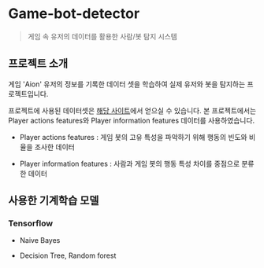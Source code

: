 # Game-bot-detector


> 게임 속 유저의 데이터를 활용한 사람/봇 탐지 시스템


## 프로젝트 소개


게임 'Aion' 유저의 정보를 기록한 데이터 셋을 학습하여 실제 유저와 봇을 탐지하는 프로젝트입니다. 

프로젝트에 사용된 데이터셋은 [해당 사이트]( https://ocslab.hksecurity.net/Datasets/game-bot-detection)에서 얻으실 수 있습니다. 본 프로젝트에서는 Player actions features와 Player information features 데이터를 사용하였습니다.


* Player actions features : 게임 봇의 고유 특성을 파악하기 위해 행동의 빈도와 비율을 조사한 데이터


* Player information features : 사람과 게임 봇의 행동 특성 차이를 중점으로 분류한 데이터



## 사용한 기계학습 모델 


### Tensorflow 


* Naive Bayes

* Decision Tree, Random forest
